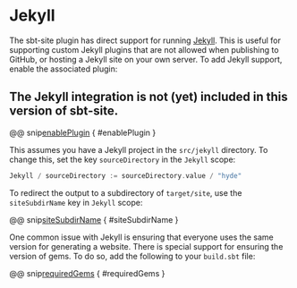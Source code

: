 # Jekyll

The sbt-site plugin has direct support for running [Jekyll]. This is useful for supporting custom Jekyll plugins that are not allowed when publishing to GitHub, or hosting a Jekyll site on your own server. To add Jekyll support, enable the associated plugin:

## The Jekyll integration is not (yet) included in this version of sbt-site.

@@ snip[enablePlugin](/jekyll/src/sbt-test/jekyll/can-use-jekyll/build.sbt) { #enablePlugin }

This assumes you have a Jekyll project in the `src/jekyll` directory. To change this, set the key `sourceDirectory` in the `Jekyll` scope:

```sbt
Jekyll / sourceDirectory := sourceDirectory.value / "hyde"
```

To redirect the output to a subdirectory of `target/site`, use the `siteSubdirName` key in `Jekyll` scope:

@@ snip[siteSubdirName](/jekyll/src/sbt-test/jekyll/can-use-jekyll/build.sbt) { #siteSubdirName }

One common issue with Jekyll is ensuring that everyone uses the same version for generating a website. There is special support for ensuring the version of gems. To do so, add the following to your `build.sbt` file:

@@ snip[requiredGems](/jekyll/src/sbt-test/jekyll/can-use-jekyll/build.sbt) { #requiredGems }

[Jekyll]: https://jekyllrb.com
